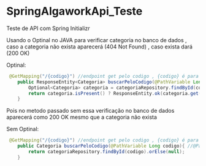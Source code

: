 # SpringAlgaworkApi_Teste
Teste de API com Spring Initializr

Usando o Optinal no JAVA para verificar categoria no banco de dados , caso a categoria não exista aparecerá (404 Not Found) , caso exista dará (200 OK)   

Optinal:

~~~java
 @GetMapping("/{codigo}") //endpoint get pelo codigo , {codigo} é para especificar o codigo depois /categorias
    public ResponseEntity<Categoria> buscarPeloCodigo(@PathVariable Long codigo){ //@PathVariable para buscar categoria especifica
        Optional<Categoria> categoria = categoriaRepository.findById(codigo);
        return categoria.isPresent() ? ResponseEntity.ok(categoria.get()) : ResponseEntity.notFound().build();
    }
~~~

Pois no metodo passado sem essa verificação no banco de dados aparecerá como 200 OK mesmo que a categoria não exista

Sem Optinal:

~~~java
 @GetMapping("/{codigo}") //endpoint get pelo codigo , {codigo} é para especificar o codigo depois /categorias
    public Categoria buscarPeloCodigo(@PathVariable Long codigo){ //@PathVariable para buscar categoria especifica
        return categoriaRepository.findById(codigo).orElse(null);
    }
~~~
